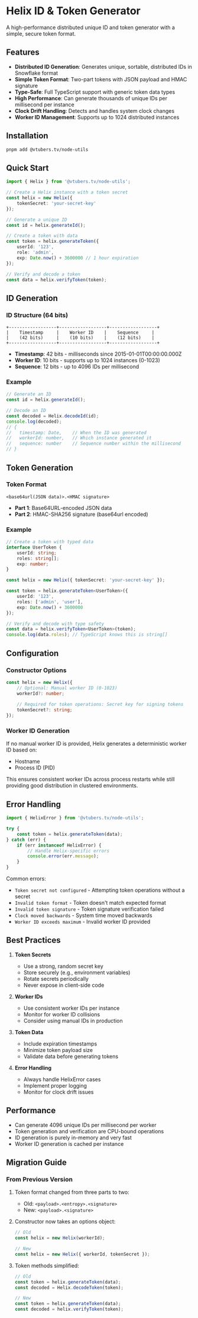 # Helix ID & Token Generator

A high-performance distributed unique ID and token generator with a simple, secure token format.

## Features

- **Distributed ID Generation**: Generates unique, sortable, distributed IDs in Snowflake format
- **Simple Token Format**: Two-part tokens with JSON payload and HMAC signature
- **Type-Safe**: Full TypeScript support with generic token data types
- **High Performance**: Can generate thousands of unique IDs per millisecond per instance
- **Clock Drift Handling**: Detects and handles system clock changes
- **Worker ID Management**: Supports up to 1024 distributed instances

## Installation

```bash
pnpm add @vtubers.tv/node-utils
```

## Quick Start

```typescript
import { Helix } from '@vtubers.tv/node-utils';

// Create a Helix instance with a token secret
const helix = new Helix({
    tokenSecret: 'your-secret-key'
});

// Generate a unique ID
const id = helix.generateId();

// Create a token with data
const token = helix.generateToken({
    userId: '123',
    role: 'admin',
    exp: Date.now() + 3600000 // 1 hour expiration
});

// Verify and decode a token
const data = helix.verifyToken(token);
```

## ID Generation

### ID Structure (64 bits)

```
+------------------+------------------+------------------+
|    Timestamp     |    Worker ID    |    Sequence     |
|    (42 bits)     |    (10 bits)    |    (12 bits)    |
+------------------+------------------+------------------+
```

- **Timestamp**: 42 bits - milliseconds since 2015-01-01T00:00:00.000Z
- **Worker ID**: 10 bits - supports up to 1024 instances (0-1023)
- **Sequence**: 12 bits - up to 4096 IDs per millisecond

### Example

```typescript
// Generate an ID
const id = helix.generateId();

// Decode an ID
const decoded = Helix.decodeId(id);
console.log(decoded);
// {
//   timestamp: Date,    // When the ID was generated
//   workerId: number,   // Which instance generated it
//   sequence: number    // Sequence number within the millisecond
// }
```

## Token Generation

### Token Format

```
<base64url(JSON data)>.<HMAC signature>
```

- **Part 1**: Base64URL-encoded JSON data
- **Part 2**: HMAC-SHA256 signature (base64url encoded)

### Example

```typescript
// Create a token with typed data
interface UserToken {
    userId: string;
    roles: string[];
    exp: number;
}

const helix = new Helix({ tokenSecret: 'your-secret-key' });

const token = helix.generateToken<UserToken>({
    userId: '123',
    roles: ['admin', 'user'],
    exp: Date.now() + 3600000
});

// Verify and decode with type safety
const data = helix.verifyToken<UserToken>(token);
console.log(data.roles); // TypeScript knows this is string[]
```

## Configuration

### Constructor Options

```typescript
const helix = new Helix({
    // Optional: Manual worker ID (0-1023)
    workerId?: number;
    
    // Required for token operations: Secret key for signing tokens
    tokenSecret?: string;
});
```

### Worker ID Generation

If no manual worker ID is provided, Helix generates a deterministic worker ID based on:
- Hostname
- Process ID (PID)

This ensures consistent worker IDs across process restarts while still providing good distribution in clustered environments.

## Error Handling

```typescript
import { HelixError } from '@vtubers.tv/node-utils';

try {
    const token = helix.generateToken(data);
} catch (err) {
    if (err instanceof HelixError) {
        // Handle Helix-specific errors
        console.error(err.message);
    }
}
```

Common errors:
- `Token secret not configured` - Attempting token operations without a secret
- `Invalid token format` - Token doesn't match expected format
- `Invalid token signature` - Token signature verification failed
- `Clock moved backwards` - System time moved backwards
- `Worker ID exceeds maximum` - Invalid worker ID provided

## Best Practices

1. **Token Secrets**
   - Use a strong, random secret key
   - Store securely (e.g., environment variables)
   - Rotate secrets periodically
   - Never expose in client-side code

2. **Worker IDs**
   - Use consistent worker IDs per instance
   - Monitor for worker ID collisions
   - Consider using manual IDs in production

3. **Token Data**
   - Include expiration timestamps
   - Minimize token payload size
   - Validate data before generating tokens

4. **Error Handling**
   - Always handle HelixError cases
   - Implement proper logging
   - Monitor for clock drift issues

## Performance

- Can generate 4096 unique IDs per millisecond per worker
- Token generation and verification are CPU-bound operations
- ID generation is purely in-memory and very fast
- Worker ID generation is cached per instance

## Migration Guide

### From Previous Version

1. Token format changed from three parts to two:
   - Old: `<payload>.<entropy>.<signature>`
   - New: `<payload>.<signature>`

2. Constructor now takes an options object:
   ```typescript
   // Old
   const helix = new Helix(workerId);
   
   // New
   const helix = new Helix({ workerId, tokenSecret });
   ```

3. Token methods simplified:
   ```typescript
   // Old
   const token = helix.generateToken(data);
   const decoded = Helix.decodeToken(token);
   
   // New
   const token = helix.generateToken(data);
   const decoded = helix.verifyToken(token);
   ```

